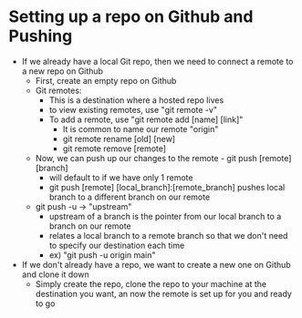 # Setting up a repo on Github and Pushing
- If we already have a local Git repo, then we need to connect a remote to a new repo on Github
    * First, create an empty repo on Github
    * Git remotes:
        - This is a destination where a hosted repo lives
        - to view existing remotes, use "git remote -v"
        - To add a remote, use "git remote add [name] [link]"
            * It is common to name our remote "origin"
            * git remote rename [old] [new]
            * git remote remove [remote]
    * Now, we can push up our changes to the remote - git push [remote] [branch]
        - will default to if we have only 1 remote
        - git push [remote] [local_branch]:[remote_branch] pushes local branch to a different branch on our remote
    * git push -u -> "upstream"
        - upstream of a branch is the pointer from our local branch to a branch on our remote
        - relates a local branch to a remote branch so that we don't need to specify our destination each time
        - ex) "git push -u origin main"
- If we don't already have a repo, we want to create a new one on Github and clone it down
    * Simply create the repo, clone the repo to your machine at the destination you want, an now the remote is set up for you and ready to go
